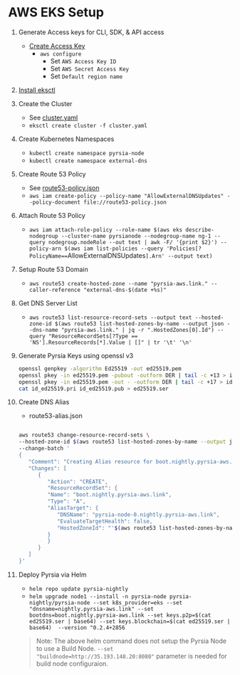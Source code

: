 # AWS EKS Setup

1. Generate Access keys for CLI, SDK, & API access

   - [Create Access Key](https://us-east-1.console.aws.amazon.com/iam/home?region=us-east-1#/security_credentials)
      - `aws configure`
         - Set `AWS Access Key ID`
         - Set `AWS Secret Access Key`
         - Set `Default region name`

2. [Install eksctl](https://docs.aws.amazon.com/eks/latest/userguide/eksctl.html)

3. Create the Cluster

   - See [cluster.yaml](cluster.yaml)
   - `eksctl create cluster -f cluster.yaml`

4. Create Kubernetes Namespaces
      - `kubectl create namespace pyrsia-node`
      - `kubectl create namespace external-dns`

5. Create Route 53 Policy
      - See [route53-policy.json](route53-policy.json)
      - `aws iam create-policy --policy-name "AllowExternalDNSUpdates" --policy-document file://route53-policy.json`

6. Attach Route 53 Policy
      - `aws iam attach-role-policy --role-name $(aws eks describe-nodegroup --cluster-name pyrsianode --nodegroup-name ng-1 --query nodegroup.nodeRole --out text | awk -F/ '{print $2}') --policy-arn $(aws iam list-policies --query 'Policies[?PolicyName==`AllowExternalDNSUpdates`].Arn' --output text)`

7. Setup Route 53 Domain
      - `aws route53 create-hosted-zone --name "pyrsia-aws.link." --caller-reference "external-dns-$(date +%s)"`

8. Get DNS Server List
      - `aws route53 list-resource-record-sets --output text --hosted-zone-id $(aws route53 list-hosted-zones-by-name --output json --dns-name "pyrsia-aws.link." | jq -r ".HostedZones[0].Id") --query "ResourceRecordSets[?Type == 'NS'].ResourceRecords[*].Value | []" | tr '\t' '\n'`

9. Generate Pyrsia Keys using openssl v3

   ```bash
   openssl genpkey -algorithm Ed25519 -out ed25519.pem
   openssl pkey -in ed25519.pem -pubout -outform DER | tail -c +13 > id_ed25519.pub
   openssl pkey -in ed25519.pem -out - -outform DER | tail -c +17 > id_ed25519.pri
   cat id_ed25519.pri id_ed25519.pub > ed25519.ser
   ```

10. Create DNS Alias
      - route53-alias.json

      ```bash

      aws route53 change-resource-record-sets \
      --hosted-zone-id $(aws route53 list-hosted-zones-by-name --output json --dns-name "pyrsia-aws.link." | jq -r ".HostedZones[0].Id" | cut -d/ -f3) \
      --change-batch '
      {
         "Comment": "Creating Alias resource for boot.nightly.pyrsia-aws.link",
         "Changes": [
            {
               "Action": "CREATE",
               "ResourceRecordSet": {
               "Name": "boot.nightly.pyrsia-aws.link",
               "Type": "A",
               "AliasTarget": {
                  "DNSName": "pyrsia-node-0.nightly.pyrsia-aws.link",
                  "EvaluateTargetHealth": false,
                  "HostedZoneId": "'$(aws route53 list-hosted-zones-by-name --output json --dns-name "pyrsia-aws.link." | jq -r ".HostedZones[0].Id" | cut -d/ -f3 )'"
               }
               }
            }
         ]
      }'
      ```

11. Deploy Pyrsia via Helm
      - `helm repo update pyrsia-nightly`
      - `helm upgrade node1 --install -n pyrsia-node pyrsia-nightly/pyrsia-node --set k8s_provider=eks --set "dnsname=nightly.pyrsia-aws.link" --set bootdns=boot.nightly.pyrsia-aws.link --set keys.p2p=$(cat ed25519.ser | base64) --set keys.blockchain=$(cat ed25519.ser | base64)  --version "0.2.4+2856`

      > Note: The above helm command does not setup the Pyrsia Node to use a Build Node.  `--set "buildnode=http://35.193.148.20:8080"` parameter is needed for build node configuraion.
